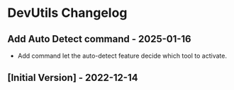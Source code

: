 # DevUtils Changelog

## Add Auto Detect command - 2025-01-16

- Add command let the auto-detect feature decide which tool to activate.

## [Initial Version] - 2022-12-14